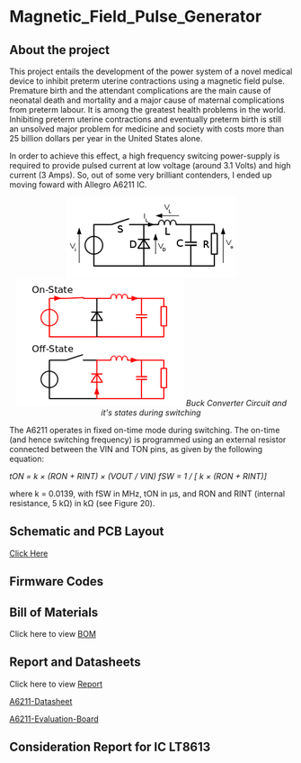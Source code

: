 # Magnetic_Field_Pulse_Generator

## About the project
This project entails the development of the power system of a novel medical device to inhibit preterm uterine contractions using a magnetic field pulse. Premature birth and the attendant complications are the main cause of neonatal death and mortality and a major cause of maternal complications from preterm labour. It is among the greatest health problems in the world. Inhibiting preterm uterine contractions and eventually preterm birth is still an unsolved major problem for medicine and society with costs more than 25 billion dollars per year in the United States alone. 

In order to achieve this effect, a high frequency switcing power-supply is required to provide pulsed current at low voltage (around 3.1 Volts) and high current (3 Amps). So, out of some very brilliant contenders, I ended up moving foward with Allegro A6211 IC.
<div align="center"> 

![](https://github.com/rhitvik/Magnetic_Field_Pulse_Generator/blob/master/Images_and_Screenshots/Buck_converter.png) ![](https://github.com/rhitvik/Magnetic_Field_Pulse_Generator/blob/master/Images_and_Screenshots/Buck_converter_states.png)
*Buck Converter Circuit and it's states during switching*
<div align="left"> 

The A6211 operates in fixed on-time mode during switching. The on-time (and hence switching frequency) is programmed using an external resistor connected between the VIN and TON pins, as given by the following equation:

*tON = k × (RON + RINT) × (VOUT / VIN)*
*fSW = 1 / [ k × (RON + RINT)]*

where k = 0.0139, with fSW in MHz, tON in μs, and RON and
RINT (internal resistance, 5 kΩ) in kΩ (see Figure 20).

## Schematic and PCB Layout
[Click Here](https://github.com/rhitvik/Magnetic_Field_Pulse_Generator/tree/master/Schematic%26PCB_layout)
## Firmware Codes

## Bill of Materials
Click here to view [BOM](https://github.com/rhitvik/Magnetic_Field_Pulse_Generator/tree/master/Bill_of_materials)

## Report and Datasheets
Click here to view [Report](https://github.com/rhitvik/Magnetic_Field_Pulse_Generator/blob/master/Report_and_Datasheets/MPPI_Report.pdf)

[A6211-Datasheet](https://github.com/rhitvik/Magnetic_Field_Pulse_Generator/blob/master/Report_and_Datasheets/A6211-Datasheet.pdf)

[A6211-Evaluation-Board](https://github.com/rhitvik/Magnetic_Field_Pulse_Generator/blob/master/Report_and_Datasheets/A6211-Evaluation-Board.pdf)


## Consideration Report for IC LT8613

## 